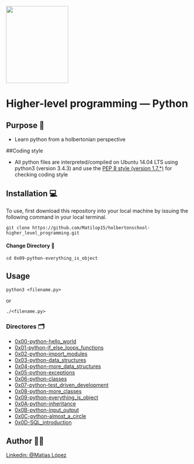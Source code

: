 <img src="https://blog.holbertonschool.com/wp-content/uploads/2020/04/unnamed-2.png" width="170" height="210">

# Higher-level programming ― Python

## Purpose 🤩

- Learn python from a holbertonian perspective

##Coding style
- All python files are interpreted/compiled on Ubuntu 14.04 LTS using python3 (version 3.4.3) and use the [PEP 8 style (version 1.7.*)](https://github.com/PyC\QA/pycodestyle) for checking coding style

## Installation 💻
To use, first download  this repository into your local machine by issuing the following command in your local terminal. 
```
git clone https://github.com/Matilop15/holbertonschool-higher_level_programming.git
```

#### Change Directory 📁
```
cd 0x09-python-everything_is_object
```

## Usage
```
python3 <filename.py>
```
or
```
./<filename.py>
```
### Directores 🗂

- [0x00-python-hello_world](https://github.com/Matilop15/holbertonschool-higher_level_programming/tree/master/0x00-python-hello_world)
- [0x01-python-if_else_loops_functions](https://github.com/Matilop15/holbertonschool-higher_level_programming/tree/master/0x01-python-if_else_loops_functions)
- [0x02-python-import_modules](https://github.com/Matilop15/holbertonschool-higher_level_programming/tree/master/0x02-python-import_modules)
- [0x03-python-data_structures](https://github.com/Matilop15/holbertonschool-higher_level_programming/tree/master/0x03-python-data_structures)
- [0x04-python-more_data_structures](https://github.com/Matilop15/holbertonschool-higher_level_programming/tree/master/0x04-python-more_data_structures)
- [0x05-python-exceptions](https://github.com/Matilop15/holbertonschool-higher_level_programming/tree/master/0x05-python-exceptions)
- [0x06-python-classes](https://github.com/Matilop15/holbertonschool-higher_level_programming/tree/master/0x06-python-classes)
- [0x07-python-test_driven_development](https://github.com/Matilop15/holbertonschool-higher_level_programming/tree/master/0x07-python-test_driven_development)
- [0x08-python-more_classes](https://github.com/Matilop15/holbertonschool-higher_level_programming/tree/master/0x08-python-more_classes)
- [0x09-python-everything_is_object](https://github.com/Matilop15/holbertonschool-higher_level_programming/tree/master/0x09-python-everything_is_object)
- [0x0A-python-inheritance](https://github.com/Matilop15/holbertonschool-higher_level_programming/tree/master/0x0A-python-inheritance)
- [0x0B-python-input_output](https://github.com/Matilop15/holbertonschool-higher_level_programming/tree/master/0x0B-python-input_output)
- [0x0C-python-almost_a_circle](https://github.com/Matilop15/holbertonschool-higher_level_programming/tree/master/0x0C-python-almost_a_circle)
- [0x0D-SQL_introduction](https://github.com/Matilop15/holbertonschool-higher_level_programming/tree/master/0x0D-SQL_introduction)

## Author 👨‍💻
[Linkedin: @Matias López](https://uy.linkedin.com/in/matias-l%C3%B3pez-777796194?trk=people-guest_people_search-card)
